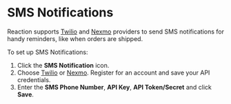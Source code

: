 # SMS Notifications

Reaction supports [Twilio](https://www.twilio.com/) and [Nexmo](https://www.nexmo.com/) providers to send SMS notifications for handy reminders, like when orders are shipped.

To set up SMS Notifications:

1. Click the <i class="rui font-icon fa fa-mobile"></i>  **SMS Notification** icon.
2.  Choose [Twilio](https://www.twilio.com/) or [Nexmo](https://www.nexmo.com/). Register for an account and save your API credentials.
3.  Enter the **SMS Phone Number**, **API Key**, **API Token/Secret** and click **Save**.
